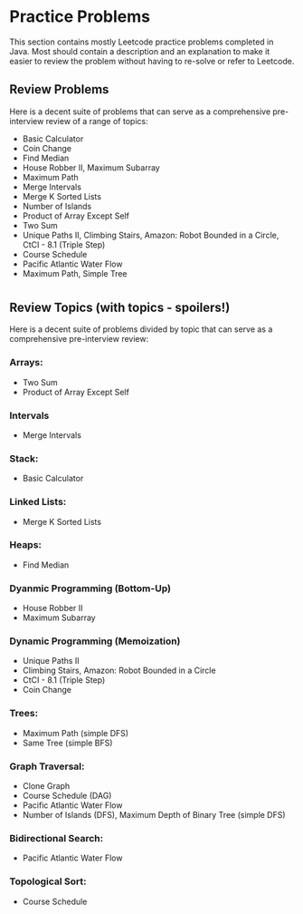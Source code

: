 # Practice Problems

This section contains mostly Leetcode practice problems completed in Java. Most should contain a description and an explanation to make it easier to review the problem without having to re-solve or refer to Leetcode.

## Review Problems
Here is a decent suite of problems that can serve as a comprehensive pre-interview review of a range of topics:
- Basic Calculator
- Coin Change
- Find Median
- House Robber II, Maximum Subarray
- Maximum Path
- Merge Intervals
- Merge K Sorted Lists
- Number of Islands
- Product of Array Except Self
- Two Sum
- Unique Paths II, Climbing Stairs, Amazon: Robot Bounded in a Circle, CtCI - 8.1 (Triple Step)
- Course Schedule
- Pacific Atlantic Water Flow
- Maximum Path, Simple Tree


#
## Review Topics (with topics - spoilers!)
Here is a decent suite of problems divided by topic that can serve as a comprehensive pre-interview review:
### Arrays:
- Two Sum
- Product of Array Except Self
### Intervals
- Merge Intervals
### Stack:
- Basic Calculator
### Linked Lists:
- Merge K Sorted Lists
### Heaps:
- Find Median
### Dyanmic Programming (Bottom-Up)
- House Robber II
- Maximum Subarray
### Dynamic Programming (Memoization)
- Unique Paths II
- Climbing Stairs, Amazon: Robot Bounded in a Circle
- CtCI - 8.1 (Triple Step)
- Coin Change
### Trees:
- Maximum Path (simple DFS)
- Same Tree (simple BFS)
### Graph Traversal:
- Clone Graph
- Course Schedule (DAG)
- Pacific Atlantic Water Flow
- Number of Islands (DFS), Maximum Depth of Binary Tree (simple DFS)
### Bidirectional Search: 
- Pacific Atlantic Water Flow
### Topological Sort:
- Course Schedule